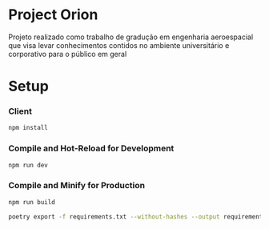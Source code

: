 # Project Orion

Projeto realizado como trabalho de gradução em engenharia aeroespacial que visa levar conhecimentos contidos no ambiente universitário e corporativo para o público em geral

# Setup

### Client

```sh
npm install
```

### Compile and Hot-Reload for Development

```sh
npm run dev
```

### Compile and Minify for Production

```sh
npm run build
```

```sh
poetry export -f requirements.txt --without-hashes --output requirements.txt
```
